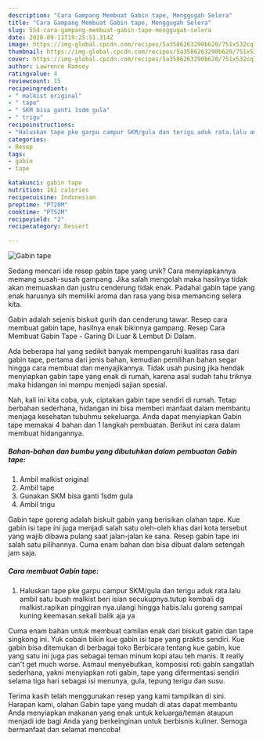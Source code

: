 ```yaml
---
description: "Cara Gampang Membuat Gabin tape, Menggugah Selera"
title: "Cara Gampang Membuat Gabin tape, Menggugah Selera"
slug: 554-cara-gampang-membuat-gabin-tape-menggugah-selera
date: 2020-09-11T19:25:51.314Z
image: https://img-global.cpcdn.com/recipes/5a3586263290b620/751x532cq70/gabin-tape-foto-resep-utama.jpg
thumbnail: https://img-global.cpcdn.com/recipes/5a3586263290b620/751x532cq70/gabin-tape-foto-resep-utama.jpg
cover: https://img-global.cpcdn.com/recipes/5a3586263290b620/751x532cq70/gabin-tape-foto-resep-utama.jpg
author: Lawrence Ramsey
ratingvalue: 4
reviewcount: 15
recipeingredient:
- " malkist original"
- " tape"
- " SKM bisa ganti 1sdm gula"
- " trigu"
recipeinstructions:
- "Haluskan tape pke garpu campur SKM/gula dan terigu aduk rata.lalu ambil satu buah malkist beri isian secukupnya.tutup kembali dg malkist.rapikan pinggiran nya.ulangi hingga habis.lalu goreng sampai kuning keemasan.sekali balik aja ya"
categories:
- Resep
tags:
- gabin
- tape

katakunci: gabin tape 
nutrition: 161 calories
recipecuisine: Indonesian
preptime: "PT20M"
cooktime: "PT52M"
recipeyield: "2"
recipecategory: Dessert

---
```



![Gabin tape](https://img-global.cpcdn.com/recipes/5a3586263290b620/751x532cq70/gabin-tape-foto-resep-utama.jpg)

Sedang mencari ide resep gabin tape yang unik? Cara menyiapkannya memang susah-susah gampang. Jika salah mengolah maka hasilnya tidak akan memuaskan dan justru cenderung tidak enak. Padahal gabin tape yang enak harusnya sih memiliki aroma dan rasa yang bisa memancing selera kita.

Gabin adalah sejenis biskuit gurih dan cenderung tawar. Resep cara membuat gabin tape, hasilnya enak bikinnya gampang. Resep Cara Membuat Gabin Tape - Garing Di Luar &amp; Lembut Di Dalam.

Ada beberapa hal yang sedikit banyak mempengaruhi kualitas rasa dari gabin tape, pertama dari jenis bahan, kemudian pemilihan bahan segar hingga cara membuat dan menyajikannya. Tidak usah pusing jika hendak menyiapkan gabin tape yang enak di rumah, karena asal sudah tahu triknya maka hidangan ini mampu menjadi sajian spesial.


Nah, kali ini kita coba, yuk, ciptakan gabin tape sendiri di rumah. Tetap berbahan sederhana, hidangan ini bisa memberi manfaat dalam membantu menjaga kesehatan tubuhmu sekeluarga. Anda dapat menyiapkan Gabin tape memakai 4 bahan dan 1 langkah pembuatan. Berikut ini cara dalam membuat hidangannya.

<!--inarticleads1-->

##### Bahan-bahan dan bumbu yang dibutuhkan dalam pembuatan Gabin tape:

1. Ambil  malkist original
1. Ambil  tape
1. Gunakan  SKM bisa ganti 1sdm gula
1. Ambil  trigu


Gabin tape goreng adalah biskuit gabin yang berisikan olahan tape. Kue gabin isi tape ini juga menjadi salah satu oleh-oleh khas dari kota tersebut yang wajib dibawa pulang saat jalan-jalan ke sana. Resep gabin tape ini salah satu pilihannya. Cuma enam bahan dan bisa dibuat dalam setengah jam saja. 

<!--inarticleads2-->

##### Cara membuat Gabin tape:

1. Haluskan tape pke garpu campur SKM/gula dan terigu aduk rata.lalu ambil satu buah malkist beri isian secukupnya.tutup kembali dg malkist.rapikan pinggiran nya.ulangi hingga habis.lalu goreng sampai kuning keemasan.sekali balik aja ya


Cuma enam bahan untuk membuat camilan enak dari biskuit gabin dan tape singkong ini. Yuk cobain bikin kue gabin isi tape yang praktis sendiri. Kue gabin bisa ditemukan di berbagai toko Berbicara tentang kue gabin, kue yang satu ini juga pas sebagai teman minum kopi atau teh manis. It really can&#39;t get much worse. Asmaul menyebutkan, komposisi roti gabin sangatlah sederhana, yakni menyiapkan roti gabin, tape yang difermentasi sendiri selama tiga hari sebagai isi menunya, gula, tepung terigu dan susu. 

Terima kasih telah menggunakan resep yang kami tampilkan di sini. Harapan kami, olahan Gabin tape yang mudah di atas dapat membantu Anda menyiapkan makanan yang enak untuk keluarga/teman ataupun menjadi ide bagi Anda yang berkeinginan untuk berbisnis kuliner. Semoga bermanfaat dan selamat mencoba!
